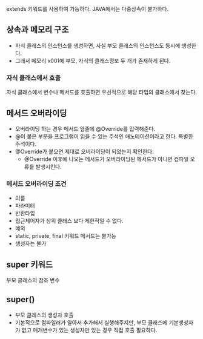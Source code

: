 extends 키워드를 사용하여 가능하다. JAVA에서는 다중상속이 불가하다.

## 상속과 메모리 구조

- 자식 클래스의 인스턴스를 생성하면, 사실 부모 클래스의 인스턴스도 동시에 생성한다.
- 그래서 메모리 x001에 부모, 자식의 클래스정보 두 개가 존재하게 된다.

### 자식 클래스에서 호출

자식 클래스에서 변수나 메서드를 호출하면 우선적으로 해당 타입의 클래스에서 찾는다.

## 메서드 오버라이딩

- 오버라이딩 하는 경우 메서드 앞줄에 @Override를 입력해준다.
- @이 붙은 부분을 프로그램이 읽을 수 있는 주석인 애노테이션이라고 한다. 특별한 주석이다.
- @Override가 붙으면 제대로 오버라이딩이 되었는지 확인한다.
    - @Override 이후에 나오는 메서드가 오버라이딩된 메서드가 아니면 컴파일 오류를 발생시킨다.

### 메서드 오버라이딩 조건

- 이름
- 파라미터
- 반환타입
- 접근제어자가 상위 클래스 보다 제한적일 수 없다.
- 예외
- static, private, final 키워드 메서드는 불가능
- 생성자는 불가

## super 키워드

부모 클래스의 참조 변수

## super()

- 부모 클래스의 생성자 호출
- 기본적으로 컴파일러가 알아서 추가해서 실행해주지만, 부모 클래스에 기본생성자가 없고 매개변수가 있는 생성자만 있는 경우 직접 호출 필요하다.